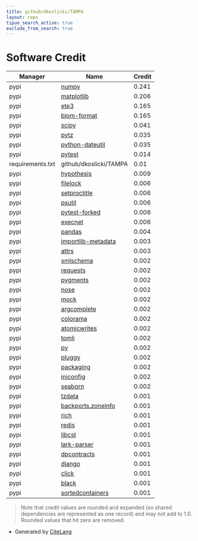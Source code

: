 ```yaml
---
title: github/dkoslicki/TAMPA
layout: repo
tipue_search_active: true
exclude_from_search: true
---
```

# Software Credit

|Manager|Name|Credit|
|-------|----|------|
|pypi|[numpy](https://www.numpy.org)|0.241|
|pypi|[matplotlib](https://matplotlib.org)|0.206|
|pypi|[ete3](http://etetoolkit.org)|0.165|
|pypi|[biom-format](http://www.biom-format.org)|0.165|
|pypi|[scipy](https://scipy.org/)|0.041|
|pypi|[pytz](http://pythonhosted.org/pytz)|0.035|
|pypi|[python-dateutil](https://github.com/dateutil/dateutil)|0.035|
|pypi|[pytest](https://docs.pytest.org/en/latest/)|0.014|
|requirements.txt|github/dkoslicki/TAMPA|0.01|
|pypi|[hypothesis](https://hypothesis.works)|0.009|
|pypi|[filelock](https://pypi.org/project/filelock)|0.006|
|pypi|[setproctitle](https://pypi.org/project/setproctitle)|0.006|
|pypi|[psutil](https://pypi.org/project/psutil)|0.006|
|pypi|[pytest-forked](https://pypi.org/project/pytest-forked)|0.006|
|pypi|[execnet](https://pypi.org/project/execnet)|0.006|
|pypi|[pandas](https://pandas.pydata.org)|0.004|
|pypi|[importlib-metadata](https://pypi.org/project/importlib-metadata)|0.003|
|pypi|[attrs](https://pypi.org/project/attrs)|0.003|
|pypi|[xmlschema](https://pypi.org/project/xmlschema)|0.002|
|pypi|[requests](https://pypi.org/project/requests)|0.002|
|pypi|[pygments](https://pypi.org/project/pygments)|0.002|
|pypi|[nose](https://pypi.org/project/nose)|0.002|
|pypi|[mock](https://pypi.org/project/mock)|0.002|
|pypi|[argcomplete](https://pypi.org/project/argcomplete)|0.002|
|pypi|[colorama](https://pypi.org/project/colorama)|0.002|
|pypi|[atomicwrites](https://pypi.org/project/atomicwrites)|0.002|
|pypi|[tomli](https://pypi.org/project/tomli)|0.002|
|pypi|[py](https://pypi.org/project/py)|0.002|
|pypi|[pluggy](https://pypi.org/project/pluggy)|0.002|
|pypi|[packaging](https://pypi.org/project/packaging)|0.002|
|pypi|[iniconfig](https://pypi.org/project/iniconfig)|0.002|
|pypi|[seaborn](https://seaborn.pydata.org)|0.002|
|pypi|[tzdata](https://pypi.org/project/tzdata)|0.001|
|pypi|[backports.zoneinfo](https://pypi.org/project/backports.zoneinfo)|0.001|
|pypi|[rich](https://pypi.org/project/rich)|0.001|
|pypi|[redis](https://pypi.org/project/redis)|0.001|
|pypi|[libcst](https://pypi.org/project/libcst)|0.001|
|pypi|[lark-parser](https://pypi.org/project/lark-parser)|0.001|
|pypi|[dpcontracts](https://pypi.org/project/dpcontracts)|0.001|
|pypi|[django](https://pypi.org/project/django)|0.001|
|pypi|[click](https://pypi.org/project/click)|0.001|
|pypi|[black](https://pypi.org/project/black)|0.001|
|pypi|[sortedcontainers](https://pypi.org/project/sortedcontainers)|0.001|


> Note that credit values are rounded and expanded (so shared dependencies are represented as one record) and may not add to 1.0. Rounded values that hit zero are removed.


- Generated by [CiteLang](https://github.com/vsoch/citelang)
